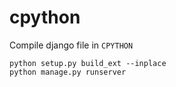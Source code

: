 # cpython

Compile django file in `CPYTHON`

```
python setup.py build_ext --inplace
python manage.py runserver
```
